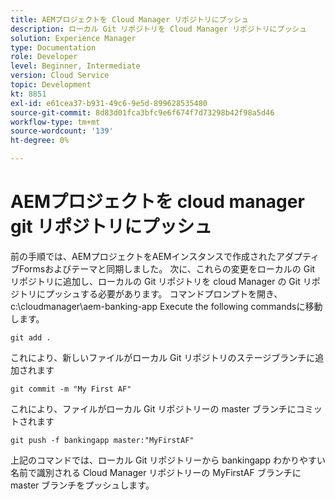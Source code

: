 ```yaml
---
title: AEMプロジェクトを Cloud Manager リポジトリにプッシュ
description: ローカル Git リポジトリを Cloud Manager リポジトリにプッシュ
solution: Experience Manager
type: Documentation
role: Developer
level: Beginner, Intermediate
version: Cloud Service
topic: Development
kt: 8851
exl-id: e61cea37-b931-49c6-9e5d-899628535480
source-git-commit: 8d83d01fca3bfc9e6f674f7d73298b42f98a5d46
workflow-type: tm+mt
source-wordcount: '139'
ht-degree: 0%

---
```


# AEMプロジェクトを cloud manager git リポジトリにプッシュ

前の手順では、AEMプロジェクトをAEMインスタンスで作成されたアダプティブFormsおよびテーマと同期しました。
次に、これらの変更をローカルの Git リポジトリに追加し、ローカルの Git リポジトリを cloud Manager の Git リポジトリにプッシュする必要があります。
コマンドプロンプトを開き、 c:\cloudmanager\aem-banking-app Execute the following commandsに移動します。

```
git add .
```

これにより、新しいファイルがローカル Git リポジトリのステージブランチに追加されます

```
git commit -m "My First AF"
```

これにより、ファイルがローカル Git リポジトリーの master ブランチにコミットされます

```
git push -f bankingapp master:"MyFirstAF"
```

上記のコマンドでは、ローカル Git リポジトリーから bankingapp わかりやすい名前で識別される Cloud Manager リポジトリーの MyFirstAF ブランチに master ブランチをプッシュします。
